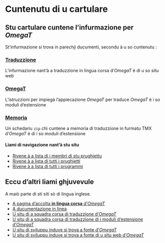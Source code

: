# Cuntenutu di u cartulare

## Stu cartulare cuntene l’infurmazione per _OmegaT_

St’infurmazione si trova in parechji ducumenti, secondu à u so cuntenutu :

### [Traduzzione](Traduzzione.md)
L’infurmazione nant’à a traduzzione in lingua corsa d’_OmegaT_ è di u so situ web

### [OmegaT](OmegaT.md)
L’istruzzioni per impiegà l’appiecazione _OmegaT_ per traduce _OmegaT_ è i so moduli d’estensione

### [Memoria](Memoria.zip)
Un schedariu `zip` chì cuntene a memoria di traduzzione in furmatu TMX d’_OmegaT_ è di i so moduli d’estensione

#### Liami di navigazione nant’à stu situ
- [Rivene à a lista di i membri di stu prughjettu](./)
- [Rivene à a lista di tutti i prughjetti](../)
- [Rivene à a lista di tutti i prugrammi](../../../../#readme)

## Eccu d’altri liami ghjuvevule
A maiò parte di sti siti sò di lingua inglese.

- [A pagina d’accolta __in lingua corsa__ d’_OmegaT_](https://omegat.org/co/)
- [A ducumentazione in linea](https://omegat.org/co/documentation)
- [U situ di a squadra corsa di traduzzione d’_OmegaT_](https://github.com/OmegaT-L10N/co)
- [U situ di a squadra corsa di traduzzione di i moduli d’estensione d’_OmegaT_](https://github.com/OmegaT-extra-L10N/co)
- [U situ di sviluppu induve si trova a fonte d’_OmegaT_](https://github.com/omegat-org/omegat)
- [U situ di sviluppu induve si trova a fonte di u situ web d’_OmegaT_](https://github.com/omegat-org/omegat-website)
